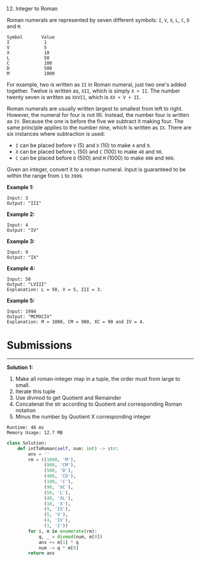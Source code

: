 12. Integer to Roman

Roman numerals are represented by seven different symbols: `I`, `V`, `X`, `L`, `C`, `D` and `M`.
```
Symbol       Value
I             1
V             5
X             10
L             50
C             100
D             500
M             1000
```
For example, two is written as `II` in Roman numeral, just two one's added together. Twelve is written as, `XII`, which is simply `X + II`. The number twenty seven is written as `XXVII`, which is `XX + V + II`.

Roman numerals are usually written largest to smallest from left to right. However, the numeral for four is not IIII. Instead, the number four is written as `IV`. Because the one is before the five we subtract it making four. The same principle applies to the number nine, which is written as `IX`. There are six instances where subtraction is used:

* `I` can be placed before `V` (5) and `X` (10) to make `4` and `9`. 
* `X` can be placed before `L` (50) and `C` (100) to make `40` and `90`. 
* `C` can be placed before `D` (500) and `M` (1000) to make `400` and `900`.

Given an integer, convert it to a roman numeral. Input is guaranteed to be within the range from `1` to `3999`.

**Example 1:**
```
Input: 3
Output: "III"
```

**Example 2:**
```
Input: 4
Output: "IV"
```

**Example 3:**
```
Input: 9
Output: "IX"
```

**Example 4:**
```
Input: 58
Output: "LVIII"
Explanation: L = 50, V = 5, III = 3.
```

**Example 5:**
```
Input: 1994
Output: "MCMXCIV"
Explanation: M = 1000, CM = 900, XC = 90 and IV = 4.
```

# Submissions
---
**Solution 1:**

1. Make all roman-integer map in a tuple, the order must from large to small.
1. Iterate this tuple
1. Use divmod to get Quotient and Remainder
1. Concatenat the str according to Quotient and corresponding Roman notation
1. Minus the number by Quotient X corresponding integer

```
Runtime: 48 ms
Memory Usage: 12.7 MB
```
```python
class Solution:
    def intToRoman(self, num: int) -> str:
        ans = ''
        rm = ((1000, 'M'), 
              (900, 'CM'),
              (500, 'D'), 
              (400, 'CD'), 
              (100, 'C'), 
              (90, 'XC'), 
              (50, 'L'), 
              (40, 'XL'), 
              (10, 'X'), 
              (9, 'IX'), 
              (5, 'V'), 
              (4, 'IV'), 
              (1, 'I'))
        for i, m in enumerate(rm):
            q, _ = divmod(num, m[0])
            ans += m[1] * q
            num -= q * m[0]
        return ans
```